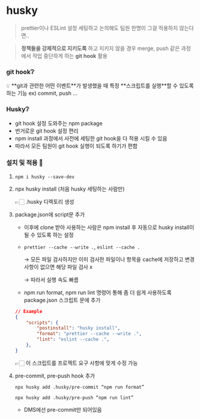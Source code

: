 # husky

> prettier이나 ESLint 설정 세팅하고 논의해도 팀원 한명이 그걸 적용하지 않는다면..
> 

> **정책들을 강제적으로 지키도록** 하고 지키지 않을 경우 merge, push 같은 과정에서 작업 중단하게 하는 **git hook** 활용
> 

### git hook❔

<aside>
💡 **git과 관련한 어떤 이벤트**가 발생했을 때 특정 **스크립트를 실행**할 수 있도록 하는 기능 
ex) commit, push …

</aside>

### Husky❔

- git hook 설정 도와주는 npm package
- 번거로운 git hook 설정 편리
- npm install 과정에서 사전에 세팅한 git hook을 다 적용 시킬 수 있음
- 따라서 모든 팀원이 git hook 실행이 되도록 하기가 편함

### 설치 및 적용 🔌

1. `npm i husky --save-dev`
2. npx husky install (처음 husky 세팅하는 사람만)
    
    👉🏻 .husky 디렉토리 생성
    
3. package.json에 script문 추가
    
    - 이후에 clone 받아 사용하는 사람은 npm install 후 자동으로 husky install이 될 수 있도록 하는 설정
    
    - `prettier --cache --write .`, `eslint --cache .`
        
        → 모든 파일 검사하지만 이미 검사한 파일이나 항목을 cache에 저장하고 변경사항이 없으면 해당 파일 검사 x
        
        → 따라서 실행 속도 빠름
        
    - npm run format, npm run lint 명령어 통해 좀 더 쉽게 사용하도록 package.json 스크립트 문에 추가
    
    ```json
    // Example
    {
    	"scripts": {
    		"postinstall": "husky install",
    		"format": "prettier --cache --write .",
    		"lint": "eslint --cache .",
    	},
    }
    ```
    
    👉🏻 이 스크립트를 프로젝트 요구 사항에 맞게 수정 가능
    
4.  pre-commit, pre-push hook 추가
    
    `npx husky add .husky/pre-commit “npm run format”`
    
    `npx husky add .husky/pre-push “npm run lint”`
    
    - DMS에선 pre-commit만 되어있음
